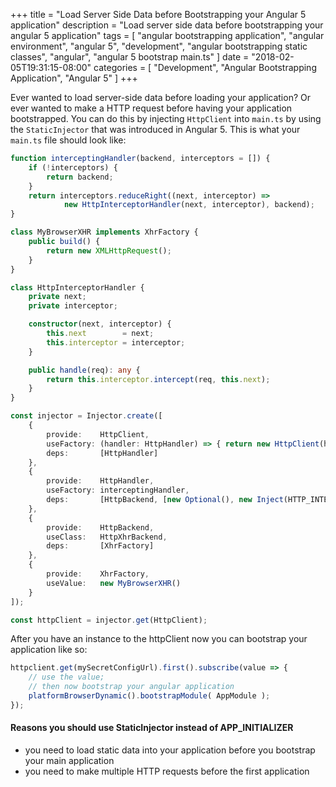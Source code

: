 +++
title = "Load Server Side Data before Bootstrapping your Angular 5 application"
description = "Load server side data before bootstrapping your angular 5 application"
tags = [
    "angular bootstrapping application",
    "angular environment",
    "angular 5",
    "development",
    "angular bootstrapping static classes",
    "angular",
    "angular 5 bootstrap main.ts"
]
date = "2018-02-05T19:31:15-08:00"
categories = [
    "Development",
    "Angular Bootstrapping Application",
    "Angular 5"
]
+++

Ever wanted to load server-side data before loading your application? Or ever wanted to make a HTTP request before having your application bootstrapped. You can do this by injecting `HttpClient` into `main.ts` by using the `StaticInjector` that was introduced in Angular 5. This is what your `main.ts` file should look like:

```ts
function interceptingHandler(backend, interceptors = []) {
    if (!interceptors) {
        return backend;
    }
    return interceptors.reduceRight((next, interceptor) =>
            new HttpInterceptorHandler(next, interceptor), backend);
}

class MyBrowserXHR implements XhrFactory {
    public build() {
        return new XMLHttpRequest();
    }
}

class HttpInterceptorHandler {
    private next;
    private interceptor;

    constructor(next, interceptor) {
        this.next        = next;
        this.interceptor = interceptor;
    }

    public handle(req): any {
        return this.interceptor.intercept(req, this.next);
    }
}

const injector = Injector.create([
    {
        provide:    HttpClient,
        useFactory: (handler: HttpHandler) => { return new HttpClient(handler); },
        deps:       [HttpHandler]
    },
    {
        provide:    HttpHandler,
        useFactory: interceptingHandler,
        deps:       [HttpBackend, [new Optional(), new Inject(HTTP_INTERCEPTORS)]],
    },
    {
        provide:    HttpBackend,
        useClass:   HttpXhrBackend,
        deps:       [XhrFactory]
    },
    {
        provide:    XhrFactory,
        useValue:   new MyBrowserXHR()
    }
]);

const httpClient = injector.get(HttpClient);
```

After you have an instance to the httpClient now you can bootstrap your application like so:

```ts
httpclient.get(mySecretConfigUrl).first().subscribe(value => {
    // use the value;
    // then now bootstrap your angular application
    platformBrowserDynamic().bootstrapModule( AppModule );
});
```

#### Reasons you should use StaticInjector instead of APP_INITIALIZER

- you need to load static data into your application before you bootstrap your main application
- you need to make multiple HTTP requests before the first application